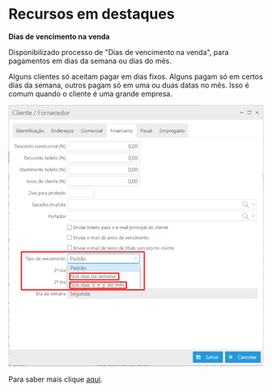 # Recursos em destaques

**Dias de vencimento na venda**  


Disponibilizado processo de "Dias de vencimento na venda", para pagamentos em dias da semana ou dias do mês.

Alguns clientes só aceitam pagar em dias fixos. Alguns pagam só em certos dias da semana, outros pagam só em uma ou duas datas no mês. Isso é comum quando o cliente é uma grande empresa. 


![Dias de vencimento](../Img/Versao_2.7.0/tipo_vencimento.png)


Para saber mais clique [aqui](~/2.0/versao_2.7/2.7.0-303.md).

 